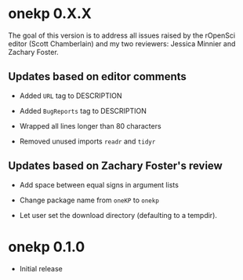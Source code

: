 # onekp 0.X.X

 The goal of this version is to address all issues raised by the rOpenSci
 editor (Scott Chamberlain) and my two reviewers: Jessica Minnier and Zachary
 Foster.

## Updates based on editor comments

 * Added `URL` tag to DESCRIPTION

 * Added `BugReports` tag to DESCRIPTION

 * Wrapped all lines longer than 80 characters

 * Removed unused imports `readr` and `tidyr`

## Updates based on Zachary Foster's review

 * Add space between equal signs in argument lists

 * Change package name from `oneKP` to `onekp`

 * Let user set the download directory (defaulting to a tempdir).

# onekp 0.1.0

 * Initial release
